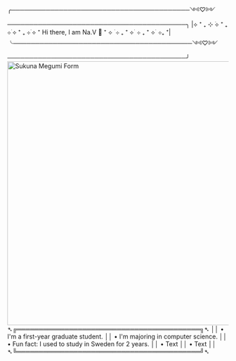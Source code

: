 ╭─────────────────────────────────────────༺♡༻─────────────────────────────────────────╮
|⟡ ⁺ ₊ ⊹  ࣪⟡ ⁺ ₊ ⊹  ࣪⟡ ⁺ ₊ ⊹  ࣪⟡ ⁺  Hi there, I am Na.V 👑 ⁺ ⟡  ࣪ ⊹ ₊ ⁺ ⟡  ࣪ ⊹ ₊ ⁺ ⟡  ࣪ ⊹₊ ⁺|
╰─────────────────────────────────────────༺♡༻─────────────────────────────────────────╯
  <img src="https://acortar.link/Z9vORw" alt="Sukuna Megumi Form" align="right" height="600px">

  
➴╔══════════════════════════════════════════╗➴
 ││ • I'm a first-year graduate student.
 ││ • I'm majoring in computer science.
 ││ • Fun fact: I used to study in Sweden for 2 years.
 ││ • Text
 ││ • Text
 ││
➴╚══════════════════════════════════════════╝➴

